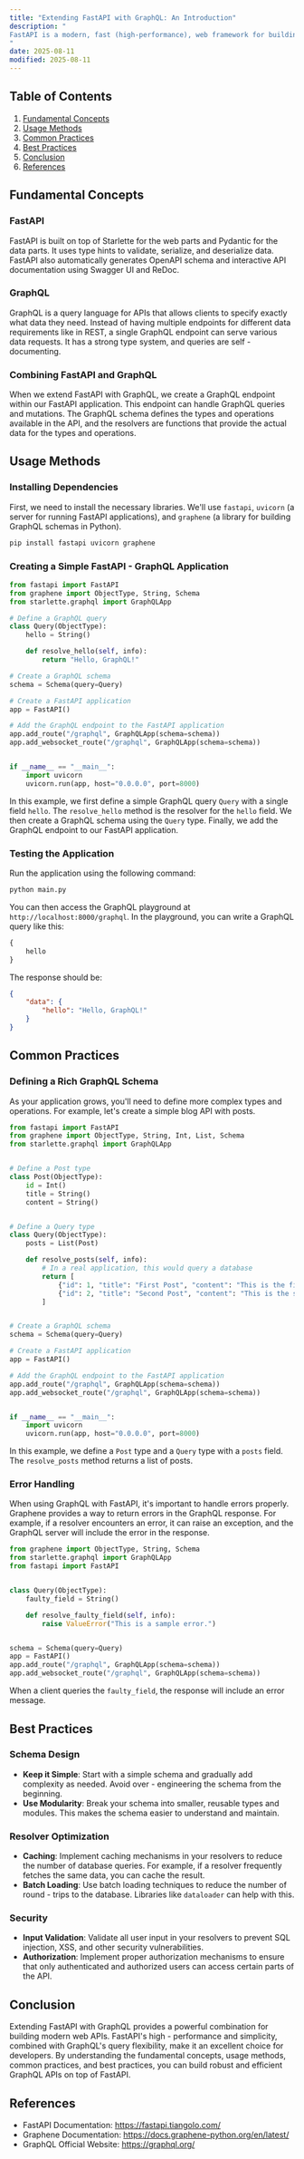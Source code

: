 ```yaml
---
title: "Extending FastAPI with GraphQL: An Introduction"
description: "
FastAPI is a modern, fast (high-performance), web framework for building APIs with Python based on standard Python type hints. It is known for its simplicity, speed, and automatic interactive API documentation. On the other hand, GraphQL is a query language for APIs that provides a more efficient, powerful, and flexible alternative to REST. By combining FastAPI with GraphQL, developers can take advantage of the best of both worlds: the high - performance and simplicity of FastAPI and the query flexibility of GraphQL.  In this blog post, we will explore the fundamental concepts of extending FastAPI with GraphQL, learn about usage methods, common practices, and best practices.
"
date: 2025-08-11
modified: 2025-08-11
---
```


## Table of Contents
1. [Fundamental Concepts](#fundamental-concepts)
2. [Usage Methods](#usage-methods)
3. [Common Practices](#common-practices)
4. [Best Practices](#best-practices)
5. [Conclusion](#conclusion)
6. [References](#references)

## Fundamental Concepts

### FastAPI
FastAPI is built on top of Starlette for the web parts and Pydantic for the data parts. It uses type hints to validate, serialize, and deserialize data. FastAPI also automatically generates OpenAPI schema and interactive API documentation using Swagger UI and ReDoc.

### GraphQL
GraphQL is a query language for APIs that allows clients to specify exactly what data they need. Instead of having multiple endpoints for different data requirements like in REST, a single GraphQL endpoint can serve various data requests. It has a strong type system, and queries are self - documenting.

### Combining FastAPI and GraphQL
When we extend FastAPI with GraphQL, we create a GraphQL endpoint within our FastAPI application. This endpoint can handle GraphQL queries and mutations. The GraphQL schema defines the types and operations available in the API, and the resolvers are functions that provide the actual data for the types and operations.

## Usage Methods

### Installing Dependencies
First, we need to install the necessary libraries. We'll use `fastapi`, `uvicorn` (a server for running FastAPI applications), and `graphene` (a library for building GraphQL schemas in Python).

```bash
pip install fastapi uvicorn graphene
```

### Creating a Simple FastAPI - GraphQL Application
```python
from fastapi import FastAPI
from graphene import ObjectType, String, Schema
from starlette.graphql import GraphQLApp

# Define a GraphQL query
class Query(ObjectType):
    hello = String()

    def resolve_hello(self, info):
        return "Hello, GraphQL!"

# Create a GraphQL schema
schema = Schema(query=Query)

# Create a FastAPI application
app = FastAPI()

# Add the GraphQL endpoint to the FastAPI application
app.add_route("/graphql", GraphQLApp(schema=schema))
app.add_websocket_route("/graphql", GraphQLApp(schema=schema))


if __name__ == "__main__":
    import uvicorn
    uvicorn.run(app, host="0.0.0.0", port=8000)

```
In this example, we first define a simple GraphQL query `Query` with a single field `hello`. The `resolve_hello` method is the resolver for the `hello` field. We then create a GraphQL schema using the `Query` type. Finally, we add the GraphQL endpoint to our FastAPI application.

### Testing the Application
Run the application using the following command:
```bash
python main.py
```
You can then access the GraphQL playground at `http://localhost:8000/graphql`. In the playground, you can write a GraphQL query like this:
```graphql
{
    hello
}
```
The response should be:
```json
{
    "data": {
        "hello": "Hello, GraphQL!"
    }
}
```

## Common Practices

### Defining a Rich GraphQL Schema
As your application grows, you'll need to define more complex types and operations. For example, let's create a simple blog API with posts.

```python
from fastapi import FastAPI
from graphene import ObjectType, String, Int, List, Schema
from starlette.graphql import GraphQLApp


# Define a Post type
class Post(ObjectType):
    id = Int()
    title = String()
    content = String()


# Define a Query type
class Query(ObjectType):
    posts = List(Post)

    def resolve_posts(self, info):
        # In a real application, this would query a database
        return [
            {"id": 1, "title": "First Post", "content": "This is the first post."},
            {"id": 2, "title": "Second Post", "content": "This is the second post."}
        ]


# Create a GraphQL schema
schema = Schema(query=Query)

# Create a FastAPI application
app = FastAPI()

# Add the GraphQL endpoint to the FastAPI application
app.add_route("/graphql", GraphQLApp(schema=schema))
app.add_websocket_route("/graphql", GraphQLApp(schema=schema))


if __name__ == "__main__":
    import uvicorn
    uvicorn.run(app, host="0.0.0.0", port=8000)

```
In this example, we define a `Post` type and a `Query` type with a `posts` field. The `resolve_posts` method returns a list of posts.

### Error Handling
When using GraphQL with FastAPI, it's important to handle errors properly. Graphene provides a way to return errors in the GraphQL response. For example, if a resolver encounters an error, it can raise an exception, and the GraphQL server will include the error in the response.

```python
from graphene import ObjectType, String, Schema
from starlette.graphql import GraphQLApp
from fastapi import FastAPI


class Query(ObjectType):
    faulty_field = String()

    def resolve_faulty_field(self, info):
        raise ValueError("This is a sample error.")


schema = Schema(query=Query)
app = FastAPI()
app.add_route("/graphql", GraphQLApp(schema=schema))
app.add_websocket_route("/graphql", GraphQLApp(schema=schema))


```
When a client queries the `faulty_field`, the response will include an error message.

## Best Practices

### Schema Design
- **Keep it Simple**: Start with a simple schema and gradually add complexity as needed. Avoid over - engineering the schema from the beginning.
- **Use Modularity**: Break your schema into smaller, reusable types and modules. This makes the schema easier to understand and maintain.

### Resolver Optimization
- **Caching**: Implement caching mechanisms in your resolvers to reduce the number of database queries. For example, if a resolver frequently fetches the same data, you can cache the result.
- **Batch Loading**: Use batch loading techniques to reduce the number of round - trips to the database. Libraries like `dataloader` can help with this.

### Security
- **Input Validation**: Validate all user input in your resolvers to prevent SQL injection, XSS, and other security vulnerabilities.
- **Authorization**: Implement proper authorization mechanisms to ensure that only authenticated and authorized users can access certain parts of the API.

## Conclusion
Extending FastAPI with GraphQL provides a powerful combination for building modern web APIs. FastAPI's high - performance and simplicity, combined with GraphQL's query flexibility, make it an excellent choice for developers. By understanding the fundamental concepts, usage methods, common practices, and best practices, you can build robust and efficient GraphQL APIs on top of FastAPI.

## References
- FastAPI Documentation: https://fastapi.tiangolo.com/
- Graphene Documentation: https://docs.graphene-python.org/en/latest/
- GraphQL Official Website: https://graphql.org/